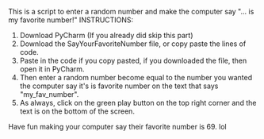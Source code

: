 This is a script to enter a random number and make the computer say "... is my favorite number!"
                                              INSTRUCTIONS:
1. Download PyCharm (If you already did skip this part)
2. Download the SayYourFavoriteNumber file, or copy paste the lines of code.
3. Paste in the code if you copy pasted, if you downloaded the file, then open it in PyCharm.
4. Then enter a random number become equal to the number you wanted the computer say it's is favorite number on the text that says "my_fav_number".
5. As always, click on the green play button on the top right corner and the text is on the bottom of the screen.

Have fun making your computer say their favorite number is 69. lol
